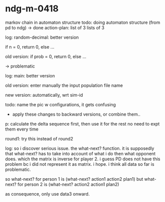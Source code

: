 # ndg-m-0418
markov chain in automaton structure
todo: doing automaton structure (from pd to ndg) -> done
action-plan: list of 3 lists of 3

log: random-decimal: better version

if n = 0, return 0, else ...

old version: if prob = 0, return 0, else ...

-> problematic


log: main: better version

old version: enter manually the input population file name

new version: automatically, wrt sim-id

todo: name the pic w configurations, it gets confusing

- apply these changes to backward versions, or combine them..

p: calculate the delta sequence first, then use it for the rest
no need to expt them every time

round1: try this instead of round2


log: so i discover serious issue.
the what-next? function. it is supposedly that what-next? has to take into account of what i do then what opponent does. which the matrix is inverse for player 2.
i guess PD does not have this problem bc i did not represent it as matrix. i hope.
i think all data so far is problematic.

so what-next? for person 1 is (what-next? action1 action2 plan1)
but what-next? for person 2 is (what-next? action2 action1 plan2)

as consequence, only use data3 onward.
